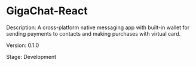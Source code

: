 # GigaChat-React

Description: A cross-platform native messaging app with built-in wallet for sending payments to contacts and making purchases with virtual card. 

Version: 0.1.0

Stage: Development
